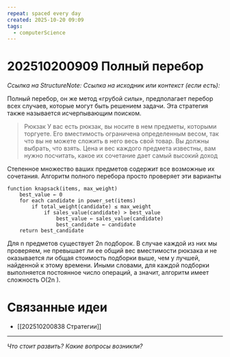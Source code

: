 ```yaml
---
repeat: spaced every day
created: 2025-10-20 09:09
tags:
  - computerScience
---
```

# 202510200909 Полный перебор

*Ссылка на StructureNote:*
*Ссылка на исходник или контекст (если есть):*

Полный перебор, он же метод «грубой силы», предполагает перебор всех случаев, которые могут быть решением задачи. Эта стратегия также называется исчерпывающим поиском.

>Рюкзак У вас есть рюкзак, вы носите в нем предметы, которыми торгуете. Его вместимость ограничена определенным весом, так что вы не можете сложить в него весь свой товар. Вы должны выбрать, что взять. Цена и вес каждого предмета известны, вам нужно посчитать, какое их сочетание дает самый высокий доход

Степенное множество ваших предметов содержит все возможные их сочетания. Алгоритм полного перебора просто проверяет эти варианты

```
function knapsack(items, max_weight)
    best_value ← 0
    for each candidate in power_set(items)
        if total_weight(candidate) ≤ max_weight
            if sales_value(candidate) > best_value
                best_value ← sales_value(candidate)
                best_candidate ← candidate
    return best_candidate
```

Для n предметов существует 2n подборок. В случае каждой из них мы проверяем, не превышает ли ее общий вес вместимости рюкзака и не оказывается ли общая стоимость подборки выше, чем у лучшей, найденной к этому времени. Иными словами, для каждой подборки выполняется постоянное число операций, а значит, алгоритм имеет сложность O(2n ).

# Связанные идеи

- [[202510200838 Стратегии]]

---

*Что стоит развить? Какие вопросы возникли?*
